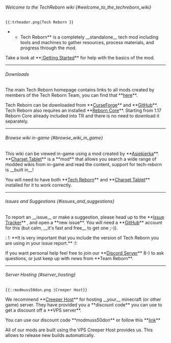 ###### Welcome to the TechReborn wiki {#welcome_to_the_techreborn_wiki}

```{=mediawiki}
{{:trheader.png|Tech Reborn }}
```
-   -   Tech Reborn\*\* is a completely \_\_standalone\_\_ tech mod
        including tools and machines to gather resources, process
        materials, and progress through the mod.

Take a look at \*\*[:Getting Started](:Getting_Started "wikilink")\*\*
for help with the basics of the mod.

------------------------------------------------------------------------

###### Downloads

The main Tech Reborn homepage contains links to all mods created by
members of the Tech Reborn Team, you can find that
\*\*[here](https://techreborn.ovh "wikilink")\*\*.

Tech Reborn can be downloaded from
\*\*[CurseForge](https://minecraft.curseforge.com/projects/techreborn "wikilink")\*\*
and
\*\*[GitHub](https://github.com/TechReborn/TechReborn "wikilink")\*\*.
Tech Reborn also requires an installed \*\*[Reborn
Core](https://www.curseforge.com/minecraft/mc-mods/reborncore "wikilink")\*\*.
Starting from 1.17 Reborn Core already included into TR and there is no
need to download it separately.

------------------------------------------------------------------------

###### Browse wiki in-game {#browse_wiki_in_game}

This wiki can be viewed in-game using a mod created by
\*\*[Asiekierka](https://www.curseforge.com/members/asiekierka/followers "wikilink")\*\*.
\*\*[Charset
Tablet](https://www.curseforge.com/minecraft/mc-mods/charset-tablet "wikilink")\*\*
is a \*\*mod\*\* that allows you search a wide range of modded wikis
from in-game and read the content, support for tech-reborn is \_\_built
in\_\_!

You will need to have both \*\*[Tech
Reborn](https://www.curseforge.com/minecraft/mc-mods/techreborn "wikilink")\*\*
and \*\*[Charset
Tablet](https://www.curseforge.com/minecraft/mc-mods/charset-tablet "wikilink")\*\*
installed for it to work correctly.

------------------------------------------------------------------------

###### Issues and Suggestions {#issues_and_suggestions}

To report an \_\_issue\_\_ or make a suggestion, please head up to the
\*\*[Issue
Tracker](https://github.com/TechReborn/TechReborn/issues "wikilink")\*\*
, and open a \*\*new issue\*\*. You will need a
\*\*[GitHub](https://github.com/ "wikilink")\*\* account for this (but
calm, \_\_it\'s fast and free\_\_ to get one ;-)).

:   !: \*\*It is very important that you include the version of Tech
    Reborn you are using in your issue report.\*\* :!:

If you want personal help feel free to join our \*\*[Discord
Server](https://discord.gg/teamreborn "wikilink")\*\* 8-) to ask
questions, or just keep up with news from \*\*Team Reborn\*\*.

------------------------------------------------------------------------

###### Server Hosting {#server_hosting}

```{=mediawiki}
{{::modmuss50don.png |Creeper Host}}
```
We recommend \*\*[Creeper
Host](https://www.creeperhost.net/ "wikilink")\*\* for hosting
\_\_your\_\_ minecraft (or other game) server. They have provided you a
\*\*discount code\*\* you can use to get a discount off a \*\*VPS
server\*\*.

You can use our discount code \*\*modmuss50don\*\* or follow this
\*\*[link](http://partners.creeper.host/r/modmuss50don "wikilink")\*\*

All of our mods are built using the VPS Creeper Host provides us. This
allows to release new builds automatically.
